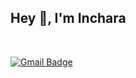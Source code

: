 <h2>Hey 👋, I'm Inchara</h2>



<br />

 [![Gmail Badge](https://img.shields.io/badge/-Inchara%20Rao-e54448?style=flat&logo=Gmail&logoColor=white)](mailto:inchararaoks@gmail.com) &nbsp; 

<ul>
</ul>
<br/>
